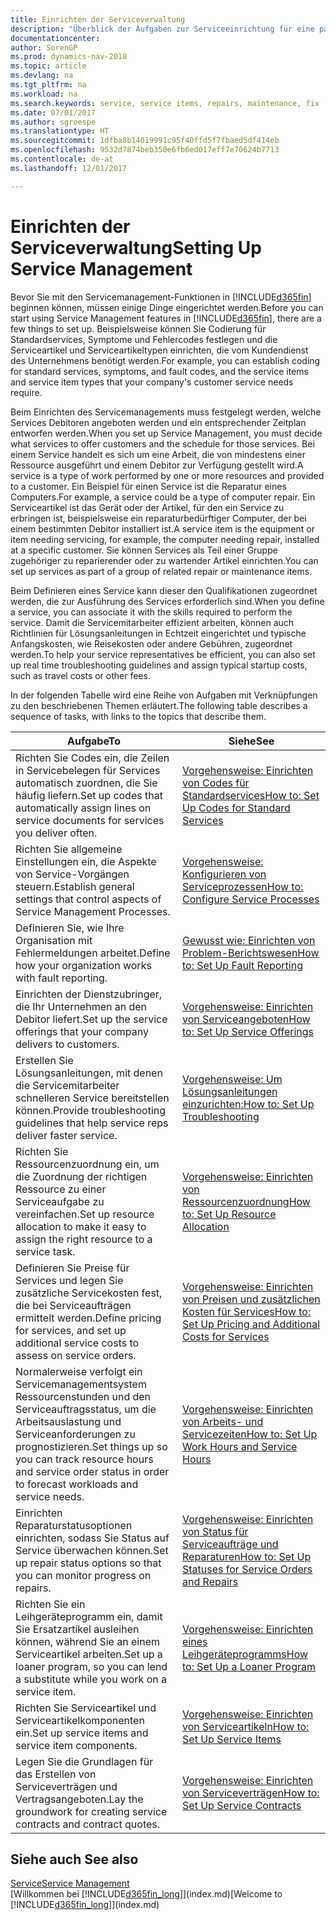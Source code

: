 ```yaml
---
title: Einrichten der Serviceverwaltung
description: "Überblick der Aufgaben zur Serviceeinrichtung für eine passende Serviceverwaltungsmethode für Ihre Organisation."
documentationcenter: 
author: SorenGP
ms.prod: dynamics-nav-2018
ms.topic: article
ms.devlang: na
ms.tgt_pltfrm: na
ms.workload: na
ms.search.keywords: service, service items, repairs, maintenance, fix
ms.date: 07/01/2017
ms.author: sgroespe
ms.translationtype: HT
ms.sourcegitcommit: 1dfba8b14019991c95f40ffd5f7fbaed5df414eb
ms.openlocfilehash: 9532d7874beb350e6fb6ed017eff7e70624b7713
ms.contentlocale: de-at
ms.lasthandoff: 12/01/2017

---
```


# <a name="setting-up-service-management"></a><span data-ttu-id="c1894-103">Einrichten der Serviceverwaltung</span><span class="sxs-lookup"><span data-stu-id="c1894-103">Setting Up Service Management</span></span>
<span data-ttu-id="c1894-104">Bevor Sie mit den Servicemanagement-Funktionen in [!INCLUDE[d365fin](includes/d365fin_md.md)] beginnen können, müssen einige Dinge eingerichtet werden.</span><span class="sxs-lookup"><span data-stu-id="c1894-104">Before you can start using Service Management features in [!INCLUDE[d365fin](includes/d365fin_md.md)], there are a few things to set up.</span></span> <span data-ttu-id="c1894-105">Beispielsweise können Sie Codierung für Standardservices, Symptome und Fehlercodes festlegen und die Serviceartikel und Serviceartikeltypen einrichten, die vom Kundendienst des Unternehmens benötigt werden.</span><span class="sxs-lookup"><span data-stu-id="c1894-105">For example, you can establish coding for standard services, symptoms, and fault codes, and the service items and service item types that your company's customer service needs require.</span></span>  

<span data-ttu-id="c1894-106">Beim Einrichten des Servicemanagements muss festgelegt werden, welche Services Debitoren angeboten werden und ein entsprechender Zeitplan entworfen werden.</span><span class="sxs-lookup"><span data-stu-id="c1894-106">When you set up Service Management, you must decide what services to offer customers and the schedule for those services.</span></span> <span data-ttu-id="c1894-107">Bei einem Service handelt es sich um eine Arbeit, die von mindestens einer Ressource ausgeführt und einem Debitor zur Verfügung gestellt wird.</span><span class="sxs-lookup"><span data-stu-id="c1894-107">A service is a type of work performed by one or more resources and provided to a customer.</span></span> <span data-ttu-id="c1894-108">Ein Beispiel für einen Service ist die Reparatur eines Computers.</span><span class="sxs-lookup"><span data-stu-id="c1894-108">For example, a service could be a type of computer repair.</span></span> <span data-ttu-id="c1894-109">Ein Serviceartikel ist das Gerät oder der Artikel, für den ein Service zu erbringen ist, beispielsweise ein reparaturbedürftiger Computer, der bei einem bestimmten Debitor installiert ist.</span><span class="sxs-lookup"><span data-stu-id="c1894-109">A service item is the equipment or item needing servicing, for example, the computer needing repair, installed at a specific customer.</span></span> <span data-ttu-id="c1894-110">Sie können Services als Teil einer Gruppe zugehöriger zu reparierender oder zu wartender Artikel einrichten.</span><span class="sxs-lookup"><span data-stu-id="c1894-110">You can set up services as part of a group of related repair or maintenance items.</span></span>  
  
<span data-ttu-id="c1894-111">Beim Definieren eines Service kann dieser den Qualifikationen zugeordnet werden, die zur Ausführung des Services erforderlich sind.</span><span class="sxs-lookup"><span data-stu-id="c1894-111">When you define a service, you can associate it with the skills required to perform the service.</span></span> <span data-ttu-id="c1894-112">Damit die Servicemitarbeiter effizient arbeiten, können auch Richtlinien für Lösungsanleitungen in Echtzeit eingerichtet und typische Anfangskosten, wie Reisekosten oder andere Gebühren, zugeordnet werden.</span><span class="sxs-lookup"><span data-stu-id="c1894-112">To help your service representatives be efficient, you can also set up real time troubleshooting guidelines and assign typical startup costs, such as travel costs or other fees.</span></span>  

<span data-ttu-id="c1894-113">In der folgenden Tabelle wird eine Reihe von Aufgaben mit Verknüpfungen zu den beschriebenen Themen erläutert.</span><span class="sxs-lookup"><span data-stu-id="c1894-113">The following table describes a sequence of tasks, with links to the topics that describe them.</span></span>  
  
| <span data-ttu-id="c1894-114">Aufgabe</span><span class="sxs-lookup"><span data-stu-id="c1894-114">To</span></span> | <span data-ttu-id="c1894-115">Siehe</span><span class="sxs-lookup"><span data-stu-id="c1894-115">See</span></span> |
| --- | --- |
| <span data-ttu-id="c1894-116">Richten Sie Codes ein, die Zeilen in Servicebelegen für Services automatisch zuordnen, die Sie häufig liefern.</span><span class="sxs-lookup"><span data-stu-id="c1894-116">Set up codes that automatically assign lines on service documents for services you deliver often.</span></span> |[<span data-ttu-id="c1894-117">Vorgehensweise: Einrichten von Codes für Standardservices</span><span class="sxs-lookup"><span data-stu-id="c1894-117">How to: Set Up Codes for Standard Services</span></span>](service-how-setup-service-coding.md)|
| <span data-ttu-id="c1894-118">Richten Sie allgemeine Einstellungen ein, die Aspekte von Service-Vorgängen steuern.</span><span class="sxs-lookup"><span data-stu-id="c1894-118">Establish general settings that control aspects of Service Management Processes.</span></span>|[<span data-ttu-id="c1894-119">Vorgehensweise: Konfigurieren von Serviceprozessen</span><span class="sxs-lookup"><span data-stu-id="c1894-119">How to: Configure Service Processes</span></span>](service-setup-service-processes.md)|
| <span data-ttu-id="c1894-120">Definieren Sie, wie Ihre Organisation mit Fehlermeldungen arbeitet.</span><span class="sxs-lookup"><span data-stu-id="c1894-120">Define how your organization works with fault reporting.</span></span> |[<span data-ttu-id="c1894-121">Gewusst wie: Einrichten von Problem-Berichtswesen</span><span class="sxs-lookup"><span data-stu-id="c1894-121">How to: Set Up Fault Reporting</span></span>](service-how-setup-fault-reporting.md) |
| <span data-ttu-id="c1894-122">Einrichten der Dienstzubringer, die Ihr Unternehmen an den Debitor liefert.</span><span class="sxs-lookup"><span data-stu-id="c1894-122">Set up the service offerings that your company delivers to customers.</span></span>|[<span data-ttu-id="c1894-123">Vorgehensweise: Einrichten von Serviceangeboten</span><span class="sxs-lookup"><span data-stu-id="c1894-123">How to: Set Up Service Offerings</span></span>](service-how-setup-service-offerings.md)|
| <span data-ttu-id="c1894-124">Erstellen Sie Lösungsanleitungen, mit denen die Servicemitarbeiter schnelleren Service bereitstellen können.</span><span class="sxs-lookup"><span data-stu-id="c1894-124">Provide troubleshooting guidelines that help service reps deliver faster service.</span></span> |[<span data-ttu-id="c1894-125">Vorgehensweise: Um Lösungsanleitungen einzurichten:</span><span class="sxs-lookup"><span data-stu-id="c1894-125">How to: Set Up Troubleshooting</span></span>](service-how-setup-troubleshooting.md) |
| <span data-ttu-id="c1894-126">Richten Sie Ressourcenzuordnung ein, um die Zuordnung der richtigen Ressource zu einer Serviceaufgabe zu vereinfachen.</span><span class="sxs-lookup"><span data-stu-id="c1894-126">Set up resource allocation to make it easy to assign the right resource to a service task.</span></span> |[<span data-ttu-id="c1894-127">Vorgehensweise: Einrichten von Ressourcenzuordnung</span><span class="sxs-lookup"><span data-stu-id="c1894-127">How to: Set Up Resource Allocation</span></span>](service-how-setup-resource-allocation.md) |
| <span data-ttu-id="c1894-128">Definieren Sie Preise für Services und legen Sie zusätzliche Servicekosten fest, die bei Serviceaufträgen ermittelt werden.</span><span class="sxs-lookup"><span data-stu-id="c1894-128">Define pricing for services, and set up additional service costs to assess on service orders.</span></span> |[<span data-ttu-id="c1894-129">Vorgehensweise: Einrichten von Preisen und zusätzlichen Kosten für Services</span><span class="sxs-lookup"><span data-stu-id="c1894-129">How to: Set Up Pricing and Additional Costs for Services</span></span>](service-how-setup-service-costs-pricing.md)|
| <span data-ttu-id="c1894-130">Normalerweise verfolgt ein Servicemanagementsystem Ressourcenstunden und den Serviceauftragsstatus, um die Arbeitsauslastung und Serviceanforderungen zu prognostizieren.</span><span class="sxs-lookup"><span data-stu-id="c1894-130">Set things up so you can track resource hours and service order status in order to forecast workloads and service needs.</span></span>|[<span data-ttu-id="c1894-131">Vorgehensweise: Einrichten von Arbeits- und Servicezeiten</span><span class="sxs-lookup"><span data-stu-id="c1894-131">How to: Set Up Work Hours and Service Hours</span></span>](service-how-setup-work-service-hours.md)|
| <span data-ttu-id="c1894-132">Einrichten Reparaturstatusoptionen einrichten, sodass Sie Status auf Service überwachen können.</span><span class="sxs-lookup"><span data-stu-id="c1894-132">Set up repair status options so that you can monitor progress on repairs.</span></span> | [<span data-ttu-id="c1894-133">Vorgehensweise: Einrichten von Status für Serviceaufträge und Reparaturen</span><span class="sxs-lookup"><span data-stu-id="c1894-133">How to: Set Up Statuses for Service Orders and Repairs</span></span>](service-order-repair-status.md)|
| <span data-ttu-id="c1894-134">Richten Sie ein Leihgeräteprogramm ein, damit Sie Ersatzartikel ausleihen können, während Sie an einem Serviceartikel arbeiten.</span><span class="sxs-lookup"><span data-stu-id="c1894-134">Set up a loaner program, so you can lend a substitute while you work on a service item.</span></span> |[<span data-ttu-id="c1894-135">Vorgehensweise: Einrichten eines Leihgeräteprogramms</span><span class="sxs-lookup"><span data-stu-id="c1894-135">How to: Set Up a Loaner Program</span></span>](service-how-setup-loaner-program.md) |
| <span data-ttu-id="c1894-136">Richten Sie Serviceartikel und Serviceartikelkomponenten ein.</span><span class="sxs-lookup"><span data-stu-id="c1894-136">Set up service items and service item components.</span></span> |[<span data-ttu-id="c1894-137">Vorgehensweise: Einrichten von Serviceartikeln</span><span class="sxs-lookup"><span data-stu-id="c1894-137">How to: Set Up Service Items</span></span>](service-how-setup-service-items.md) |
| <span data-ttu-id="c1894-138">Legen Sie die Grundlagen für das Erstellen von Serviceverträgen und Vertragsangeboten.</span><span class="sxs-lookup"><span data-stu-id="c1894-138">Lay the groundwork for creating service contracts and contract quotes.</span></span> |[<span data-ttu-id="c1894-139">Vorgehensweise: Einrichten von Serviceverträgen</span><span class="sxs-lookup"><span data-stu-id="c1894-139">How to: Set Up Service Contracts</span></span>](service-how-setup-service-contracts.md) |

## <a name="see-also"></a><span data-ttu-id="c1894-140">Siehe auch </span><span class="sxs-lookup"><span data-stu-id="c1894-140">See also</span></span>
[<span data-ttu-id="c1894-141">Service</span><span class="sxs-lookup"><span data-stu-id="c1894-141">Service Management</span></span>](service-service.md)  
<span data-ttu-id="c1894-142">[Willkommen bei [!INCLUDE[d365fin_long](includes/d365fin_long_md.md)]](index.md)</span><span class="sxs-lookup"><span data-stu-id="c1894-142">[Welcome to [!INCLUDE[d365fin_long](includes/d365fin_long_md.md)]](index.md)</span></span>  

